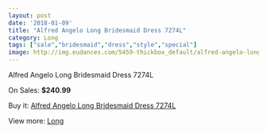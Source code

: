```yaml
---
layout: post
date: '2018-01-09'
title: "Alfred Angelo Long Bridesmaid Dress 7274L"
category: Long
tags: ["sale","bridesmaid","dress","style","special"]
image: http://img.eudances.com/5459-thickbox_default/alfred-angelo-long-bridesmaid-dress-7274l.jpg
---
```

Alfred Angelo Long Bridesmaid Dress 7274L

On Sales: **$240.99**
<a href="https://www.eudances.com/en/long/1871-alfred-angelo-long-bridesmaid-dress-7274l.html"><amp-img layout="responsive" width="600" height="600" src="//img.eudances.com/5459-thickbox_default/alfred-angelo-long-bridesmaid-dress-7274l.jpg" alt="Alfred Angelo Long Bridesmaid Dress 7274L 0" /></a>
<a href="https://www.eudances.com/en/long/1871-alfred-angelo-long-bridesmaid-dress-7274l.html"><amp-img layout="responsive" width="600" height="600" src="//img.eudances.com/5460-thickbox_default/alfred-angelo-long-bridesmaid-dress-7274l.jpg" alt="Alfred Angelo Long Bridesmaid Dress 7274L 1" /></a>

Buy it: [Alfred Angelo Long Bridesmaid Dress 7274L](https://www.eudances.com/en/long/1871-alfred-angelo-long-bridesmaid-dress-7274l.html "Alfred Angelo Long Bridesmaid Dress 7274L")

View more: [Long](https://www.eudances.com/en/21-long "Long")
